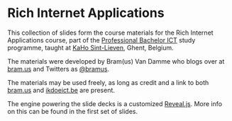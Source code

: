 # Rich Internet Applications

This collection of slides form the course materials for the Rich Internet Applications course, part of the [Professional Bachelor ICT](http://www.ikdoeict.be/) study programme, taught at [KaHo Sint-Lieven](http://www.kahosl.be/), Ghent, Belgium.

The materials were developed by Bram(us) Van Damme who blogs over at [bram.us](http://www.bram.us/) and Twitters as [@bramus](http://twitter.com/bramus).

The materials may be used freely, as long as credit and a link to both [bram.us](http://www.bram.us) and [ikdoeict.be](http://www.ikdoeict.be/) are present.

The engine powering the slide decks is a customized [Reveal.js](http://lab.hakim.se/reveal-js/). More info on this can be found in the first set of slides.